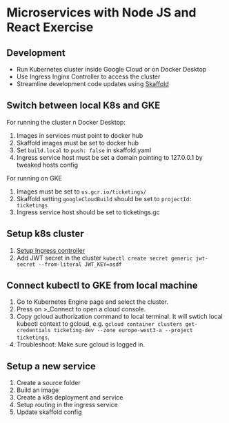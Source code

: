#  Microservices with Node JS and React Exercise

## Development 

- Run Kubernetes cluster inside Google Cloud or on Docker Desktop
- Use Ingress Inginx Controller to access the cluster
- Streamline development code updates using [Skaffold](https://skaffold.dev/)

## Switch between local K8s and GKE

For running the cluster n Docker Desktop:

1. Images in services must point to docker hub
2. Skaffold images must be set to docker hub
3. Set `build.local` to `push: false` in skaffold.yaml
4. Ingress service host must be set a domain pointing to 127.0.0.1 by tweaked hosts config

For running on GKE

1. Images must be set to `us.gcr.io/ticketings/`
2. Skaffold setting `googleCloudBuild` should be set to `projectId: ticketings` 
3. Ingress service host should be set to ticketings.gc

## Setup k8s cluster

1. [Setup Ingress controller](https://kubernetes.github.io/ingress-nginx/deploy/#quick-start)
2. Add JWT secret in the cluster `kubectl create secret generic jwt-secret --from-literal JWT_KEY=asdf`

## Connect kubectl to GKE from local machine

1. Go to Kubernetes Engine page and select the cluster.
2. Press on >_Connect to open a cloud console.
3. Copy gcloud authorization command to local terminal. It will swtich local kubectl context to gcloud, e.g. `gcloud container clusters get-credentials ticketing-dev --zone europe-west3-a --project ticketings`.
4. Troubleshoot: Make sure gcloud is logged in.

## Setup a new service

1. Create a source folder
2. Build an image
3. Create a k8s deployment and service
4. Setup routing in the ingress service
5. Update skaffold config
